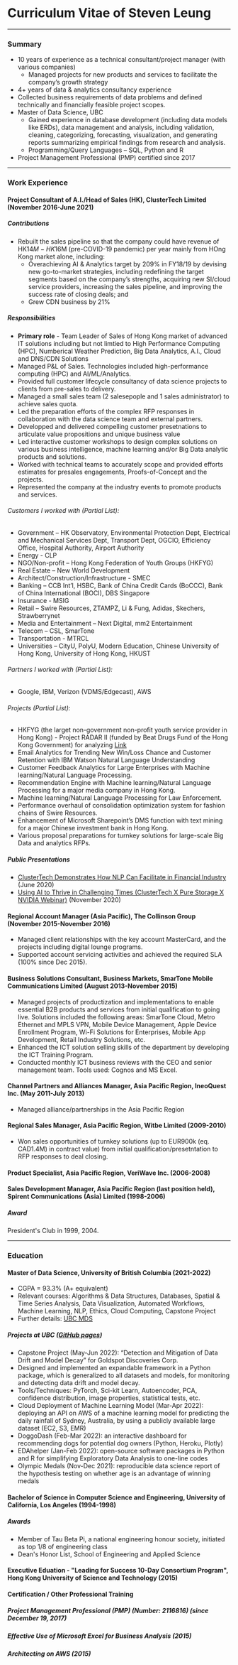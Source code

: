 # Curriculum Vitae of Steven Leung

---

### Summary

- 10 years of experience as a technical consultant/project manager (with various companies)
  -	Managed projects for new products and services to facilitate the company’s growth strategy
-	4+ years of data & analytics consultancy experience
  -	Collected business requirements of data problems and defined technically and financially feasible project scopes. 
- Master of Data Science, UBC
  -	Gained experience in database development (including data models like ERDs), data management and analysis, including validation, cleaning, categorizing, forecasting, visualization, and generating reports summarizing empirical findings from research and analysis.  
  -	Programming/Query Languages – SQL, Python and R
-	Project Management Professional (PMP) certified since 2017


---

### Work Experience

#### Project Consultant of A.I./Head of Sales (HK), ClusterTech Limited (November 2016-June 2021)

##### Contributions
- Rebuilt the sales pipeline so that the company could have revenue of HK$14M-HK$16M (pre-COVID-19 pandemic) per year mainly from HOng Kong market alone, including:
  - Overachieving AI & Analytics target by 209% in FY18/19 by devising new go-to-market strategies, including redefining the target segments based on the company’s strengths, acquiring new SI/cloud service providers, increasing the sales pipeline, and improving the success rate of closing deals; and
  - Grew CDN business by 21%

##### Responsibilities
- **Primary role** - Team Leader of Sales of Hong Kong market of advanced IT solutions including but not limtied to High Performance Computing (HPC), Numberical Weather Prediction, Big Data Analytics, A.I., Cloud and DNS/CDN Solutions
-	Managed P&L of Sales.  Technologies included high-performance computing (HPC) and AI/ML/Analytics.
-	Provided full customer lifecycle consultancy of data science projects to clients from pre-sales to delivery.
- Managed a small sales team (2 salesepople and 1 sales administrator) to achieve sales quota.
-	Led the preparation efforts of the complex RFP responses in collaboration with the data science team and external partners.
- Developped and delivered compelling customer presetnations to articulate value propositions and unique business value
- Led interactive customer workshops to design complex solutions on various business intelligence, machine learning and/or Big Data analytic products and solutions.
- Worked with technical teams to accurately scope and provided efforts estimates for presales engagements, Proofs-of-Concept and the projects.
- Represented the company at the industry events to promote products and services.

###### Customers I worked with (Partial List):
-	Government – HK Observatory, Environmental Protection Dept, Electrical and Mechanical Services Dept, Transport Dept, OGCIO, Efficiency Office, Hospital Authority, Airport Authority
-	Energy - CLP
-	NGO/Non-profit – Hong Kong Federation of Youth Groups (HKFYG)
-	Real Estate – New World Development
-	Architect/Construction/Infrastructure - SMEC
-	Banking – CCB Int’l, HSBC, Bank of China Credit Cards (BoCCC), Bank of China International (BOCI), DBS Singapore
-	Insurance - MSIG
-	Retail – Swire Resources, ZTAMPZ, Li & Fung, Adidas, Skechers, Strawberrynet
-	Media and Entertainment – Next Digital, mm2 Entertainment
-	Telecom – CSL, SmarTone
-	Transportation - MTRCL
-	Universities – CityU, PolyU, Modern Education, Chinese University of Hong Kong, University of Hong Kong, HKUST

###### Partners I worked with (Partial List):
- Google, IBM, Verizon (VDMS/Edgecast), AWS

###### Projects (Partial List):
- HKFYG (the larget non-government non-profit youth service provider in Hong Kong) - Project RADAR II (funded by Beat Drugs Fund of the Hong Kong Government) for analyzing [Link](https://www.clustertech.com/News/AI-and-Analytics/ClusterTech-cooperates-The-Hong-Kong-Federation-Youth-Groups-Youth-Crime-Prevention-Centre)
- Email Analytics for Trending New Win/Loss Chance and Customer Retention with IBM Watson Natural Language Understanding
-	Customer Feedback Analytics for Large Enterprises with Machine learning/Natural Language Processing.
-	Recommendation Engine with Machine learning/Natural Language Processing for a major media company in Hong Kong.
-	Machine learning/Natural Language Processing for Law Enforcement.
-	Performance overhaul of consolidation optimization system for fashion chains of Swire Resources.
-	Enhancement of Microsoft Sharepoint’s DMS function with text mining for a major Chinese investment bank in Hong Kong.
-	Various proposal preparations for turnkey solutions for large-scale Big Data and analytics RFPs.


##### Public Presentations
- [ClusterTech Demonstrates How NLP Can Facilitate in Financial Industry](https://www.youtube.com/watch?v=o7gcxLfbv0Y) (June 2020)
- [Using AI to Thrive in Challenging Times (ClusterTech X Pure Storage X NVIDIA Webinar)](https://www.youtube.com/watch?v=HnlXPvLIXR0) (November 2020)

#### Regional Account Manager (Asia Pacific), The Collinson Group (November 2015-November 2016)

-	Managed client relationships with the key account MasterCard, and the projects including digital lounge programs.
-	Supported account servicing activities and achieved the required SLA (100% since Dec 2015).

#### Business Solutions Consultant, Business Markets, SmarTone Mobile Communications Limited (August 2013-November 2015)

-	Managed projects of productization and implementations to enable essential B2B products and services from initial qualification to going live. Solutions included the following areas: SmarTone Cloud, Metro Ethernet and MPLS VPN, Mobile Device Management, Apple Device Enrollment Program, Wi-Fi Solutions for Enterprises, Mobile App Development, Retail Industry Solutions, etc.
-	Enhanced the ICT solution selling skills of the department by developing the ICT Training Program.
-	Conducted monthly ICT business reviews with the CEO and senior management team. Tools used: Cognos and MS Excel.

#### Channel Partners and Alliances Manager, Asia Pacific Region, IneoQuest Inc. (May 2011-July 2013)

- Managed alliance/partnerships in the Asia Pacific Region

#### Regional Sales Manager, Asia Pacific Region, Witbe Limited (2009-2010)

- Won sales opportunities of turnkey solutions (up to EUR900k (eq. CAD1.4M) in contract value) from initial qualification/presetntation to RFP responses to deal closing.

#### Product Specialist, Asia Pacific Region, VeriWave Inc. (2006-2008)

#### Sales Development Manager, Asia Pacific Region (last position held), Spirent Communications (Asia) Limited (1998-2006)

##### Award
President's Club in 1999, 2004.

---

### Education

#### Master of Data Science, University of British Columbia (2021-2022)

- CGPA = 93.3% (A+ equivalent)
- Relevant courses: Algorithms & Data Structures, Databases, Spatial & Time Series Analysis, Data Visualization, Automated Workflows, Machine Learning, NLP, Ethics, Cloud Computing, Capstone Project
- Further details: [UBC MDS](https://masterdatascience.ubc.ca/programs/vancouver/)

##### Projects at UBC ([GitHub pages](https://stevenleung2018.github.io))
-	Capstone Project (May-Jun 2022): “Detection and Mitigation of Data Drift and Model Decay” for Goldspot Discoveries Corp.
  -	Designed and implemented an expandable framework in a Python package, which is generalized to all datasets and models, for monitoring and detecting data drift and model decay.
  -	Tools/Techniques: PyTorch, Sci-kit Learn, Autoencoder, PCA, confidence distribution, image properties, statistical tests, etc.
-	Cloud Deployment of Machine Learning Model (Mar-Apr 2022): deploying an API on AWS of a machine learning model for predicting the daily rainfall of Sydney, Australia, by using a publicly available large dataset (EC2, S3, EMR)
-	DoggoDash (Feb-Mar 2022): an interactive dashboard for recommending dogs for potential dog owners (Python, Heroku, Plotly)
-	EDAhelper (Jan-Feb 2022): open-source software packages in Python and R for simplifying Exploratory Data Analysis to one-line codes
-	Olympic Medals (Nov-Dec 2021): reproducible data science report of the hypothesis testing on whether age is an advantage of winning medals


#### Bachelor of Science in Computer Science and Engineering, University of California, Los Angeles (1994-1998)

##### Awards
- Member of Tau Beta Pi, a national engineering honour society, initiated as top 1/8 of engineering class
- Dean's Honor List, School of Engineering and Applied Science

#### Executive Eduation - "Leading for Success 10-Day Consortium Program", Hong Kong University of Science and Technology (2015)

#### Certification / Other Professional Training

##### Project Management Professional (PMP) (Number: 2116816) (since December 19, 2017)

##### Effective Use of Microsoft Excel for Business Analysis (2015)

##### Architecting on AWS (2015)
